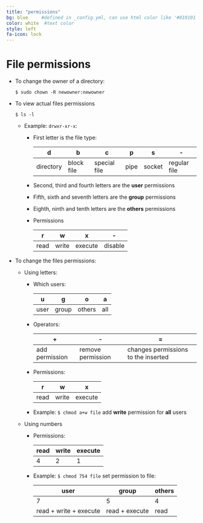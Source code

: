 ```yaml
---
title: "permissions"
bg: blue     #defined in _config.yml, can use html color like '#010101'
color: white  #text color
style: left
fa-icon: lock
---
```


# File permissions

- To change the owner of a directory:
  
  `$ sudo chown -R newowner:newowner`

- To view actual files permissions

  `$ ls -l`
  
  - Example: `drwxr-xr-x`:
    - First letter is the file type:

      d          | b          | c            | p    | s      | \-
      -----------|------------|--------------|------|--------|-------------
      directory  | block file | special file | pipe | socket | regular file

    - Second, third and fourth letters are the **user** permissions
    - Fifth, sixth and seventh letters are the **group** permissions
    - Eighth, ninth and tenth letters are the **others** permissions
    - Permissions
    
      r    | w     | x       | \-
      -----|-------|---------|--------
      read | write | execute | disable

- To change the files permissions:
  - Using letters: 
    - Which users:
    
      u    |   g   |    o   | a
      -----|-------|--------|----
      user | group | others | all
      
    - Operators:
    
      \+             |        \-         |                  =
      ---------------|-------------------|------------------------------------
      add permission | remove permission | changes permissions to the inserted
      
    - Permissions: 
    
      r    | w     | x      
      -----|-------|--------
      read | write | execute

    - Example: `$ chmod a+w file` add **write** permission for **all** users
  - Using numbers
    - Permissions: 
    
      read | write | execute
      -----|-------|--------
        4  |   2   |    1
      
    - Example: `$ chmod 754 file` set permission to file:
    
      user                   |      group     |others
      -----------------------|----------------|--------
      7                      |       5        |  4
      read + write + execute | read + execute | read
